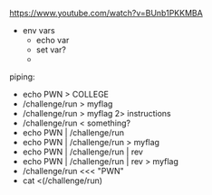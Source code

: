 https://www.youtube.com/watch?v=BUnb1PKKMBA



- env vars
  - echo var
  - set var?
  - 

piping:
- echo PWN > COLLEGE
- /challenge/run > myflag
- /challenge/run > myflag 2> instructions
- /challenge/run < something?
- echo PWN | /challenge/run
- echo PWN | /challenge/run > myflag
- echo PWN | /challenge/run | rev
- echo PWN | /challenge/run | rev > myflag
- /challenge/run <<< "PWN"
- cat <(/challenge/run)
